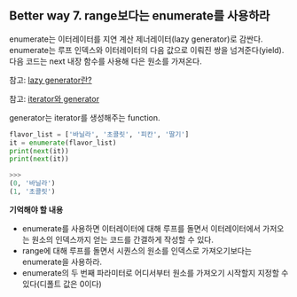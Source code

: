 ## Better way 7. range보다는 enumerate를 사용하라

enumerate는 이터레이터를 지연 계산 제너레이터(lazy generator)로 감싼다. enumerate는 루프 인덱스와 이터레이터의 다음 값으로 이뤄진 쌍을 넘겨준다(yield). 다음 코드는 next 내장 함수를 사용해 다은 원소를 가져온다.

참고: [lazy generator란?](https://itholic.github.io/python-lazy-evaluation/)

참고: [iterator와 generator](https://mingrammer.com/translation-iterators-vs-generators/)

generator는 iterator를 생성해주는 function. 

```python
flavor_list = ['바닐라', '초콜릿', '피칸', '딸기']
it = enumerate(flavor_list)
print(next(it))
print(next(it))

>>>
(0, '바닐라')
(1, '초콜릿')

```

**기억해야 할 내용**
- enumerate를 사용하면 이터레이터에 대해 루프를 돌면서 이터레이터에서 가저오는 원소의 인덱스까지 얻는 코드를 간결하게 작성할 수 있다.
- range에 대해 루프를 돌면서 시퀀스의 원소를 인덱스로 가져오기보다는 enumerate을 사용하라.
- enumerate의 두 번째 파라미터로 어디서부터 원소를 가져오기 시작할지 지정할 수 있다(디폴트 값은 0이다)